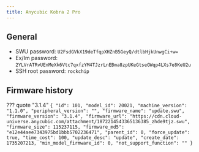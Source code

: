 ```yaml
---
title: Anycubic Kobra 2 Pro
---
```


## General

- SWU password: `U2FsdGVkX19deTfqpXHZnB5GeyQ/dtlbHjkUnwgCi+w=`
- Ex/Im password: `2YLVrATRvUEnMeXk6Vtc7qxfzYM4TJzrLnEBma8zpUKeGtseGWqp4LXs7e8KeU2u`
- SSH root password: `rockchip`


## Firmware history

??? quote "3.1.4"
    ```
    {
        "id": 101,
        "model_id": 20021,
        "machine_version": "1.1.0",
        "peripheral_version": "",
        "firmware_name": "update.swu",
        "firmware_version": "3.1.4",
        "firmware_url": "https://cdn.cloud-universe.anycubic.com/attachment/1872214543365136385_zhde9tjz.swu",
        "firmware_size": 115237115,
        "firmware_md5": "e12e44aee7343975bd1bbb5702236471",
        "parent_id": 0,
        "force_update": true,
        "time_cost": 100,
        "update_desc": "update",
        "create_date": 1735207213,
        "min_model_firmware_id": 0,
        "not_support_function": ""
    }
    ```
